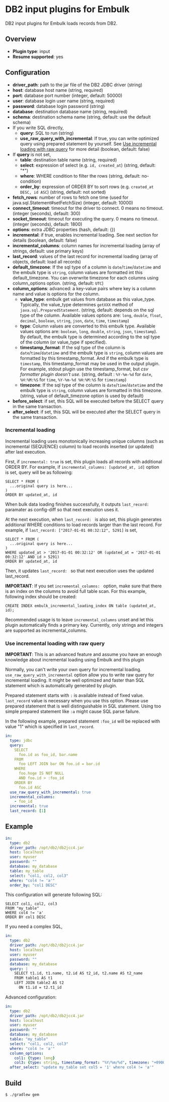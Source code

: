 # DB2 input plugins for Embulk

DB2 input plugins for Embulk loads records from DB2.

## Overview

* **Plugin type**: input
* **Resume supported**: yes

## Configuration

- **driver_path**: path to the jar file of the DB2 JDBC driver (string)
- **host**: database host name (string, required)
- **port**: database port number (integer, default: 50000)
- **user**: database login user name (string, required)
- **password**: database login password (string)
- **database**: destination database name (string, required)
- **schema**: destination schema name (string, default: use the default schema)
- If you write SQL directly,
  - **query**: SQL to run (string)
  - **use_raw_query_with_incremental**: If true, you can write optimized query using prepared statement by yourself. See [Use incremental loading with raw query](#use-incremental-loading-with-raw-query) for more detail (boolean, default: false)
- If **query** is not set,
  - **table**: destination table name (string, required)
  - **select**: expression of select (e.g. `id, created_at`) (string, default: "*")
  - **where**: WHERE condition to filter the rows (string, default: no-condition)
  - **order_by**: expression of ORDER BY to sort rows (e.g. `created_at DESC, id ASC`) (string, default: not sorted)
- **fetch_rows**: number of rows to fetch one time (used for java.sql.Statement#setFetchSize) (integer, default: 10000)
- **connect_timeout**: timeout for the driver to connect. 0 means no timeout. (integer (seconds), default: 300)
- **socket_timeout**: timeout for executing the query. 0 means no timeout. (integer (seconds), default: 1800)
- **options**: extra JDBC properties (hash, default: {})
- **incremental**: if true, enables incremental loading. See next section for details (boolean, default: false)
- **incremental_columns**: column names for incremental loading (array of strings, default: use primary keys)
- **last_record**: values of the last record for incremental loading (array of objects, default: load all records)
- **default_timezone**: If the sql type of a column is `date`/`time`/`datetime` and the embulk type is `string`, column values are formatted int this default_timezone. You can overwrite timezone for each columns using column_options option. (string, default: `UTC`)
- **column_options**: advanced: a key-value pairs where key is a column name and value is options for the column.
  - **value_type**: embulk get values from database as this value_type. Typically, the value_type determines `getXXX` method of `java.sql.PreparedStatement`.
  (string, default: depends on the sql type of the column. Available values options are: `long`, `double`, `float`, `decimal`, `boolean`, `string`, `json`, `date`, `time`, `timestamp`)
  - **type**: Column values are converted to this embulk type.
  Available values options are: `boolean`, `long`, `double`, `string`, `json`, `timestamp`).
  By default, the embulk type is determined according to the sql type of the column (or value_type if specified).
  - **timestamp_format**: If the sql type of the column is `date`/`time`/`datetime` and the embulk type is `string`, column values are formatted by this timestamp_format. And if the embulk type is `timestamp`, this timestamp_format may be used in the output plugin. For example, stdout plugin use the timestamp_format, but *csv formatter plugin doesn't use*. (string, default : `%Y-%m-%d` for `date`, `%H:%M:%S` for `time`, `%Y-%m-%d %H:%M:%S` for `timestamp`)
  - **timezone**: If the sql type of the column is `date`/`time`/`datetime` and the embulk type is `string`, column values are formatted in this timezone.
(string, value of default_timezone option is used by default)
- **before_select**: if set, this SQL will be executed before the SELECT query in the same transaction.
- **after_select**: if set, this SQL will be executed after the SELECT query in the same transaction.


### Incremental loading

Incremental loading uses monotonically increasing unique columns (such as incremental (SEQUENCE) column) to load records inserted (or updated) after last execution.

First, if `incremental: true` is set, this plugin loads all records with additional ORDER BY. For example, if `incremental_columns: [updated_at, id]` option is set, query will be as following:

```
SELECT * FROM (
  ...original query is here...
)
ORDER BY updated_at, id
```

When bulk data loading finishes successfully, it outputs `last_record: ` paramater as config-diff so that next execution uses it.

At the next execution, when `last_record: ` is also set, this plugin generates additional WHERE conditions to load records larger than the last record. For example, if `last_record: ["2017-01-01 00:32:12", 5291]` is set,

```
SELECT * FROM (
  ...original query is here...
)
WHERE updated_at > '2017-01-01 00:32:12' OR (updated_at = '2017-01-01 00:32:12' AND id > 5291)
ORDER BY updated_at, id
```

Then, it updates `last_record: ` so that next execution uses the updated last_record.

**IMPORTANT**: If you set `incremental_columns: ` option, make sure that there is an index on the columns to avoid full table scan. For this example, following index should be created:

```
CREATE INDEX embulk_incremental_loading_index ON table (updated_at, id);
```

Recommended usage is to leave `incremental_columns` unset and let this plugin automatically finds a primary key. Currently, only strings and integers are supported as incremental_columns.

### Use incremental loading with raw query

**IMPORTANT**: This is an advanced feature and assume you have an enough knowledge about incremental loading using Embulk and this plugin

Normally, you can't write your own query for incremental loading.
`use_raw_query_with_incremental` option allow you to write raw query for incremental loading. It might be well optimized and faster than SQL statement which is automatically generated by plugin.

Prepared statement starts with `:` is available instead of fixed value.
`last_record` value is necessary when you use this option.
Please use prepared statement that is well distinguishable in SQL statement. Using too simple prepared statement like `:a` might cause SQL parse failure.

In the following example, prepared statement `:foo_id` will be replaced with value "1" which is specified in `last_record`.

```yaml
in:
  type: jdbc
  query:
    SELECT
      foo.id as foo_id, bar.name
    FROM
      foo LEFT JOIN bar ON foo.id = bar.id
    WHERE
      foo.hoge IS NOT NULL
      AND foo.id > :foo_id
    ORDER BY
      foo.id ASC
  use_raw_query_with_incremental: true
  incremental_columns:
    - foo_id
  incremental: true
  last_record: [1]
```

## Example

```yaml
in:
  type: db2
  driver_path: /opt/db2/db2jcc4.jar
  host: localhost
  user: myuser
  password: ""
  database: my_database
  table: my_table
  select: "col1, col2, col3"
  where: "col4 != 'a'"
  order_by: "col1 DESC"
```

This configuration will generate following SQL:

```
SELECT col1, col2, col3
FROM "my_table"
WHERE col4 != 'a'
ORDER BY col1 DESC
```

If you need a complex SQL,

```yaml
in:
  type: db2
  driver_path: /opt/db2/db2jcc4.jar
  host: localhost
  user: myuser
  password: ""
  database: my_database
  query: |
    SELECT t1.id, t1.name, t2.id AS t2_id, t2.name AS t2_name
    FROM table1 AS t1
    LEFT JOIN table2 AS t2
      ON t1.id = t2.t1_id
```

Advanced configuration:

```yaml
in:
  type: db2
  driver_path: /opt/db2/db2jcc4.jar
  host: localhost
  user: myuser
  password: ""
  database: my_database
  table: "my_table"
  select: "col1, col2, col3"
  where: "col4 != 'a'"
  column_options:
    col1: {type: long}
    col3: {type: string, timestamp_format: "%Y/%m/%d", timezone: "+0900"}
  after_select: "update my_table set col5 = '1' where col4 != 'a'"

```

## Build

```
$ ./gradlew gem
```
